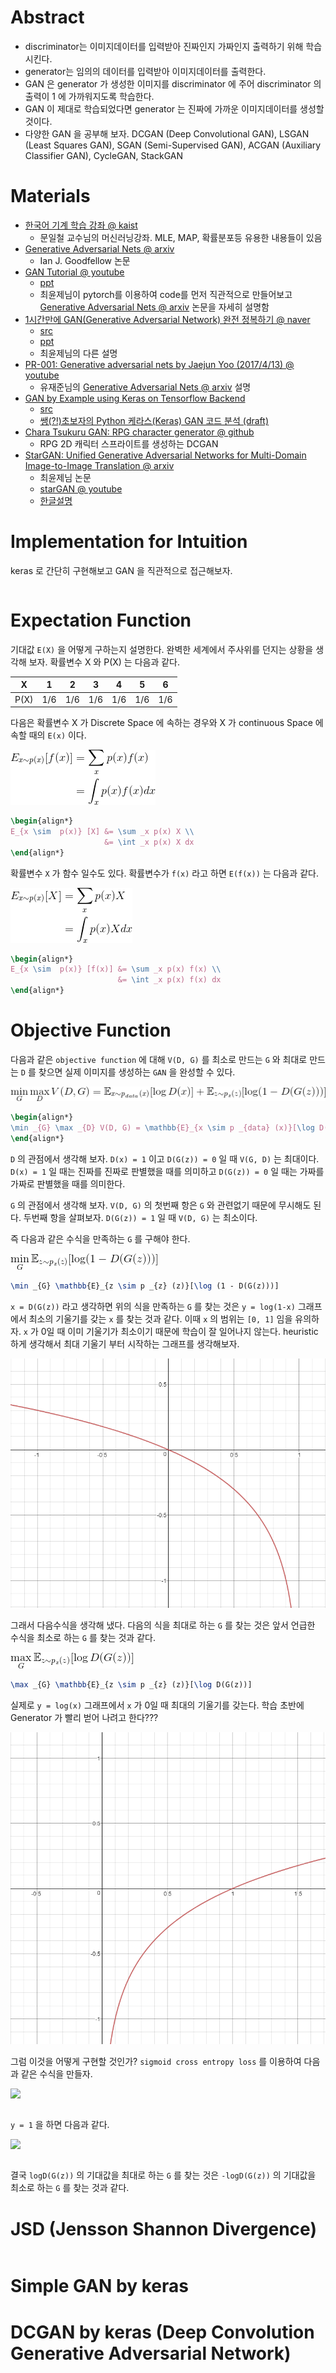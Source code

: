 # Abstract

- discriminator는 이미지데이터를 입력받아 진짜인지 가짜인지 출력하기
  위해 학습시킨다.
- generator는 임의의 데이터를 입력받아 이미지데이터를 출력한다. 
- GAN 은 generator 가 생성한 이미지를 discriminator 에 주어 
  discriminator 의 출력이  1 에 가까워지도록 학습한다.
- GAN 이 제대로 학습되었다면 generator 는 진짜에 가까운 이미지데이터를 
  생성할 것이다.
- 다양한 GAN 을 공부해 보자. DCGAN (Deep Convolutional GAN), LSGAN (Least Squares GAN), SGAN
  (Semi-Supervised GAN), ACGAN (Auxiliary Classifier GAN), CycleGAN, StackGAN

# Materials

- [한국어 기계 학습 강좌 @ kaist](https://aailab.kaist.ac.kr/xe2/page_GBex27/)
  - 문일철 교수님의 머신러닝강좌. MLE, MAP, 확률분포등 유용한 내용들이 있음
- [Generative Adversarial Nets @ arxiv](https://arxiv.org/pdf/1406.2661.pdf)
  - Ian J. Goodfellow 논문
- [GAN Tutorial @ youtube](https://www.youtube.com/watch?v=uQT464Ms6y8&index=1&list=RDuQT464Ms6y8)
  - [ppt](https://drive.google.com/file/d/0B377f9tIGAcwdVd1Z3dCX1lBTlE/view)
  - 최윤제님이 pytorch를 이용하여 code를 먼저 직관적으로 만들어보고 [Generative Adversarial Nets @ arxiv](https://arxiv.org/pdf/1406.2661.pdf) 논문을 자세히 설명함
- [1시간만에 GAN(Generative Adversarial Network) 완전 정복하기 @ naver](http://tv.naver.com/v/1947034)
  - [src](https://github.com/yunjey/pytorch-tutorial/blob/master/tutorials/03-advanced/generative_adversarial_network/main.py)
  - [ppt](https://www.slideshare.net/NaverEngineering/1-gangenerative-adversarial-network)
  - 최윤제님의 다른 설명
- [PR-001: Generative adversarial nets by Jaejun Yoo (2017/4/13) @ youtube](https://www.youtube.com/watch?v=L3hz57whyNw)
  - 유재준님의 [Generative Adversarial Nets @ arxiv](https://arxiv.org/pdf/1406.2661.pdf) 설명
- [GAN by Example using Keras on Tensorflow Backend](https://towardsdatascience.com/gan-by-example-using-keras-on-tensorflow-backend-1a6d515a60d0)
  - [src](https://github.com/roatienza/Deep-Learning-Experiments/blob/master/Experiments/Tensorflow/GAN/dcgan_mnist.py)
  - [쌩(?!)초보자의 Python 케라스(Keras) GAN 코드 분석 (draft)](http://leestation.tistory.com/776)
- [Chara Tsukuru GAN: RPG character generator @ github](https://github.com/almchung/chara-tsukuru-gan)
  - RPG 2D 캐릭터 스프라이트를 생성하는 DCGAN
- [StarGAN: Unified Generative Adversarial Networks for Multi-Domain Image-to-Image Translation @ arxiv](https://arxiv.org/abs/1711.09020)
  - 최윤제님 논문
  - [starGAN @ youtube](https://www.youtube.com/watch?v=D80h0MfaspA)
  - [한글설명](http://www.modulabs.co.kr/?module=file&act=procFileDownload&file_srl=20159&sid=16dcd07bb230645a7a9b9271ee6a04ac&module_srl=17958)
  
# Implementation for Intuition

keras 로 간단히 구현해보고 GAN 을 직관적으로 접근해보자.

```
```

# Expectation Function

기대값 `E(X)` 을 어떻게 구하는지 설명한다. 완벽한 세계에서 주사위를 던지는 상황을 생각해 보자. 확률변수 X 와 P(X) 는 다음과 같다.

| X | 1 | 2 | 3 | 4 | 5 | 6 |
|---|---|---|---|---|---|---|
| P(X) | 1/6 | 1/6 | 1/6 | 1/6 | 1/6 | 1/6 |

다음은 확률변수 X 가 Discrete Space 에 속하는 경우와 X 가 continuous Space 에 속할 때의 `E(x)` 이다.

![](exp_x_discrete.png)

```latex
\begin{align*}
E_{x \sim  p(x)} [X] &= \sum _x p(x) X \\
                     &= \int _x p(x) X dx
\end{align*}
```

확률변수 `X` 가 함수 일수도 있다. 확률변수가 `f(x)` 라고 하면 `E(f(x))` 는 다음과 같다.

![](exp_func_discrete.png)

```latex
\begin{align*}
E_{x \sim  p(x)} [f(x)] &= \sum _x p(x) f(x) \\
                        &= \int _x p(x) f(x) dx
\end{align*}
```

# Objective Function

다음과 같은 `objective function` 에 대해 `V(D, G)` 를 최소로 만드는 `G` 와 최대로 만드는 `D` 를 찾으면 실제 이미지를 생성하는 `GAN` 을 완성할 수 있다.

![](gan_objective_function.png)

```latex
\begin{align*}
\min _{G} \max _{D} V(D, G) = \mathbb{E}_{x \sim p _{data} (x)}[\log D(x)] + \mathbb{E}_{z \sim p _{z} (z)}[\log (1 - D(G(z)))]
\end{align*}
```

`D` 의 관점에서 생각해 보자. `D(x) = 1` 이고 `D(G(z)) = 0` 일 때 `V(G, D)` 는 최대이다. `D(x) = 1` 일 때는 진짜를 진짜로 판별했을 때를 의미하고 `D(G(z)) = 0` 일 때는 가짜를 가짜로 판별했을 때를 의미한다.

`G` 의 관점에서 생각해 보자. `V(D, G)` 의 첫번째 항은 `G` 와 관련없기 때문에 무시해도 된다. 두번째 항을 살펴보자. `D(G(z)) = 1` 일 때 `V(D, G)` 는 최소이다.

즉 다음과 같은 수식을 만족하는 `G` 를 구해야 한다.

![](gan_objective_eq_G.png)


```latex
\min _{G} \mathbb{E}_{z \sim p _{z} (z)}[\log (1 - D(G(z)))]
```

`x = D(G(z))` 라고 생각하면 위의 식을 만족하는 `G` 를 찾는 것은 `y = log(1-x)` 그래프에서 최소의 기울기를 갖는 `x` 를  찾는 것과 같다. 이때 `x` 의 범위는 `[0, 1]` 임을 유의하자. `x` 가 0일 때 이미 기울기가 최소이기 때문에 학습이 잘 일어나지 않는다. heuristic 하게 생각해서 최대 기울기 부터 시작하는 그래프를 생각해보자.

![](gan_graph_log_1-x.png)

그래서 다음수식을 생각해 냈다. 다음의 식을 최대로 하는 `G` 를 찾는 것은 앞서 언급한 수식을 최소로 하는 `G` 를 찾는 것과 같다.

![](gan_objective_eq_G_max.png)

```latex
\max _{G} \mathbb{E}_{z \sim p _{z} (z)}[\log D(G(z))]
```

 실제로 `y = log(x)` 그래프에서 `x` 가 0일 때 최대의 기울기를 갖는다. 학습 초반에 Generator 가 빨리 벋어 나려고 한다???

![](gan_graph_log_x.png)

그럼 이것을 어떻게 구현할 것인가? `sigmoid cross entropy loss` 를 이용하여 다음과 같은 수식을 만들자.

![](gan_sigmoid_cross_entropy_loss.png)

```latex
```

`y = 1` 을 하면 다음과 같다.


![](gan_sigmoid_cross_entropy_loss_y_1.png)

```latex
```

결국 `logD(G(z))` 의 기대값을 최대로 하는 `G` 를 찾는 것은 `-logD(G(z))` 의 기대값을 최소로 하는 `G` 를 찾는 것과 같다.

# JSD (Jensson Shannon Divergence)

```
```

# Simple GAN by keras

# DCGAN by keras (Deep Convolution Generative Adversarial Network)

```py
```
